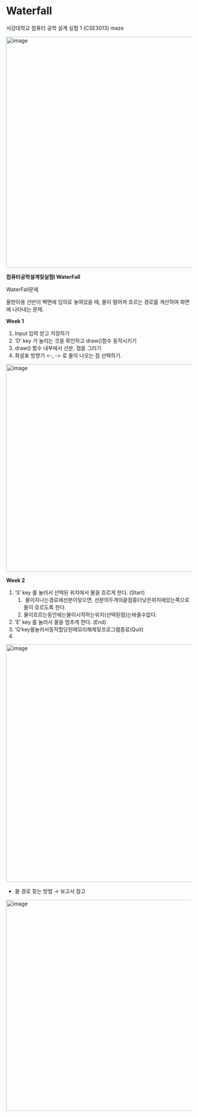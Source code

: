 # Waterfall

서강대학교 컴퓨터 공학 설계 실험 1 (CSE3013) maze

<img width="626" alt="image" src="https://user-images.githubusercontent.com/72432673/212212260-929929da-7c1a-4620-8f7f-880bed4ca5a7.png">

**컴퓨터공학설계및실험I WaterFall** 

WaterFall문제

물받이용 선반이 벽면에 임의로 놓여있을 때, 물이 떨어져 흐르는 경로를 계산하여 화면에 나타내는 문제.

**Week 1** 

1. Input 입력 받고 저장하기
2. ‘D’ key 가 눌리는 것을 확인하고 draw()함수 동작시키기
3. draw() 함수 내부에서 선분, 점을 그리기
4. 화살표 방향기 <-, -> 로 물이 나오는 점 선택하기.

<img width="563" alt="image" src="https://user-images.githubusercontent.com/72432673/212212227-66a118d7-5b05-4149-8af9-cd617bf28069.png">

**Week 2** 

1. ‘S’ key 를 눌러서 선택된 위치에서 물을 흐르게 한다. (Start)
    1.  물이지나는경로에선분이닿으면, 선분의두개의끝점중더낮은위치에있는쪽으로 물이 흐르도록 한다.
    2. 물이흐르는동안에는물이시작하는위치(선택된점)는바꿀수없다.
2. ’E’ key 를 눌러서 물을 멈추게 한다. (End)
3. ‘Q’key를눌러서동적할당된메모리해제및프로그램종료(Quit)
4. 
<img width="644" alt="image" src="https://user-images.githubusercontent.com/72432673/212212180-12af6630-de50-43ea-8dd3-3c35a4d2c856.png">

- 물 경로 찾는 방법 → 보고서 참고

<img width="572" alt="image" src="https://user-images.githubusercontent.com/72432673/212212200-ce269505-1455-4fa5-a5d0-6835bf7b45cc.png">
